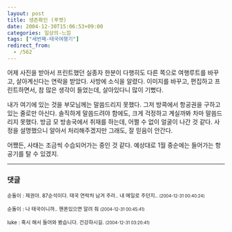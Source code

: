 ```yaml
---
layout: post
title: 생존확인 (푸켓)
date: 2004-12-30T15:06:53+09:00
categories: 일상의-느낌
tags: ["세번째-태국여행기"]
redirect_from:
  - /562
---
```


어제 사진을 받아서 프린트했던 실종자 한분이 다행히도 다른 쪽으로 여행루트를 바꾸고, 살아계신다는 연락을 받았다. 사방에 소식을 알렸다. 이미지를 바꾸고, 편집하고 프린트하면서, 참 많은 생각이 들었는데, 살아있다니 많이 기뻤다.

내가 여기에 있는 것을 부모님께는 말씀드리지 못했다. 그저 방콕에서 항공권을 구하고 있는 줄로만 아신다. 솔직하게 말씀드려야 함에도, 크게 걱정하고 계실까봐 차마 말씀드리지 못했다. 방금 모 방송국에서 취재를 하는데, 어쩔 수 없이 얼굴이 나간 것 같다. 사정을 설명했으니 알아서 처리해주겠지만 그래도, 잘 믿음이 안간다.

어쨌든, 사태는 조금씩 수습되어가는 중인 것 같다. 예상대로 1월 중순에는 들어가는 항공기를 탈 수 있겠지.

* * *

### 댓글



<!--- cmt:961 --->
<!--- mail: --->
<!--- parent:0 --->

<small>순돌이 : 제권아. 87순석이다. 태국 연락처 남겨 주라.. 내 메일로 주던지.. <small>(2004-12-31 00:40:24)</small></small>


<!--- cmt:962 --->
<!--- mail: --->
<!--- parent:0 --->

<small>순돌이 : 나 태국이니까.. 핸폰있으면 알려 줘 <small>(2004-12-31 00:45:41)</small></small>


<!--- cmt:963 --->
<!--- mail: --->
<!--- parent:0 --->

<small>luke : 혹시 해서 들어와 봤습니다. 건강하시길. <small>(2004-12-31 03:20:41)</small></small>


